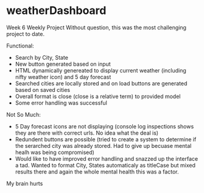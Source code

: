 # weatherDashboard
Week 6 Weekly Project
Without question, this was the most challenging project to date. 

Functional:  
* Search by City, State
* New button generated based on input
* HTML dynamically genereated to display current weather (including nifty weather icon) and 5 day forecast
* Searched cities are locally stored and on load buttons are generated based on saved cities
* Overall format is close (close is a relative term) to provided model
* Some error handling was successful
  
 Not So Much:
* 5 Day forecast icons are not displaying (console log inspections shows they are there with correct urls.  No idea what the deal is)
* Redundent buttons are possible (tried to create a system to determine if the serarched city was already stored.  Had to give up becuase mental healh was being compromised)
* Would like to have improved error handling and snazzed up the interface a tad.  Wanted to format City, States automaticaly as titleCase but mixed results there and again the whole mental health this was a factor.
 
 My brain hurts

